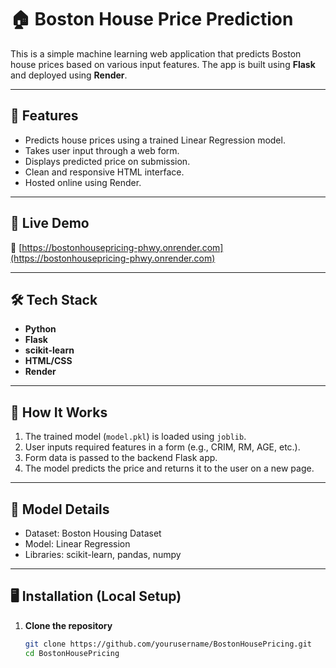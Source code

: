 # 🏠 Boston House Price Prediction

This is a simple machine learning web application that predicts Boston house prices based on various input features. The app is built using **Flask** and deployed using **Render**.

---

## 📌 Features

- Predicts house prices using a trained Linear Regression model.
- Takes user input through a web form.
- Displays predicted price on submission.
- Clean and responsive HTML interface.
- Hosted online using Render.

---

## 🚀 Live Demo

🔗 [https://bostonhousepricing-phwy.onrender.com](https://bostonhousepricing-phwy.onrender.com)

---

## 🛠 Tech Stack

- **Python**
- **Flask**
- **scikit-learn**
- **HTML/CSS**
- **Render**

---

## 🔧 How It Works

1. The trained model (`model.pkl`) is loaded using `joblib`.
2. User inputs required features in a form (e.g., CRIM, RM, AGE, etc.).
3. Form data is passed to the backend Flask app.
4. The model predicts the price and returns it to the user on a new page.

---

## 🧪 Model Details

- Dataset: Boston Housing Dataset
- Model: Linear Regression
- Libraries: scikit-learn, pandas, numpy

---

## 🖥️ Installation (Local Setup)

1. **Clone the repository**
   ```bash
   git clone https://github.com/yourusername/BostonHousePricing.git
   cd BostonHousePricing
